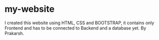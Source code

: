 # my-website
I created this website using HTML, CSS and BOOTSTRAP, it contains only Frontend and has to be connected to Backend and a database yet.
By Prakarsh.
